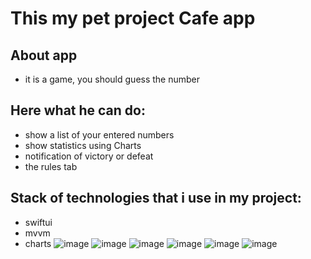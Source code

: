 # This my pet project Cafe app
## About app
- it is a game, you should guess the number
## Here what he can do:
- show a list of your entered numbers
- show statistics using Charts
- notification of victory or defeat
- the rules tab
## Stack of technologies that i use in my project:
- swiftui
- mvvm
- charts
![image](https://github.com/Eg0rik/Bulls-and-Cows/assets/143845440/281e392a-a011-486b-a4cd-42afd82661e9)
![image](https://github.com/Eg0rik/Bulls-and-Cows/assets/143845440/afc02947-df44-405e-8d91-09d4b37b59bf)
![image](https://github.com/Eg0rik/Bulls-and-Cows/assets/143845440/67590ab8-3106-4aea-ba60-9b67e389f9e3)
![image](https://github.com/Eg0rik/Bulls-and-Cows/assets/143845440/1df39530-ea43-4c68-be0b-7d8dda59f929)
![image](https://github.com/Eg0rik/Bulls-and-Cows/assets/143845440/a3a8d3c8-ae4e-4640-a8be-7f26a30cc94a)
![image](https://github.com/Eg0rik/Bulls-and-Cows/assets/143845440/93adf6b8-af6e-4f60-b120-eb53f82f9fcc)






